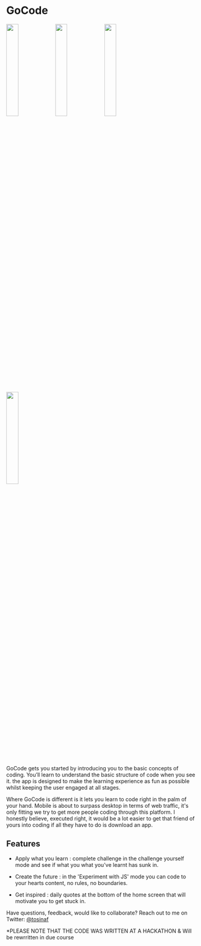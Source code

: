 GoCode
======

<img src="https://raw.github.com/TosinAF/GoCode/master/Screenshots/LaunchPage.png" height="25%" width="25%" />
<img src="https://raw.github.com/TosinAF/GoCode/master/Screenshots/LessonPicker.png" height="25%" width="25%" />
<img src="https://raw.github.com/TosinAF/GoCode/master/Screenshots/LessonView.png" height="25%" width="25%" /><br>
<img src="https://raw.github.com/TosinAF/GoCode/master/Screenshots/ChallengeMode.png" height="25%" width="25%" />


GoCode gets you started by introducing you to the basic concepts of coding. You’ll learn to understand the basic structure of code when you see it. the app is designed to make the learning experience as fun as possible whilst keeping the user engaged at all stages.<br>

Where GoCode is different is it lets you learn to code right in the palm of your hand. Mobile is about to surpass desktop in terms of web traffic, it's only fitting we try to get more people coding through this platform. I honestly believe, executed right, it would be a lot easier to get that friend of yours into coding if all they have to do is download an app.<br>


## Features


- Apply what you learn : complete challenge in the challenge yourself mode and see if what you what you've learnt has sunk in.

- Create the future : in the 'Experiment with JS' mode you can code to your hearts content, no rules, no boundaries.

- Get inspired : daily quotes at the bottom of the home screen that will motivate you to get stuck in.


Have questions, feedback, would like to collaborate? Reach out to me on Twitter: [@tosinaf](https://twitter.com/tosinaf)

*PLEASE NOTE THAT THE CODE WAS WRITTEN AT A HACKATHON & Will be rewrritten in due course